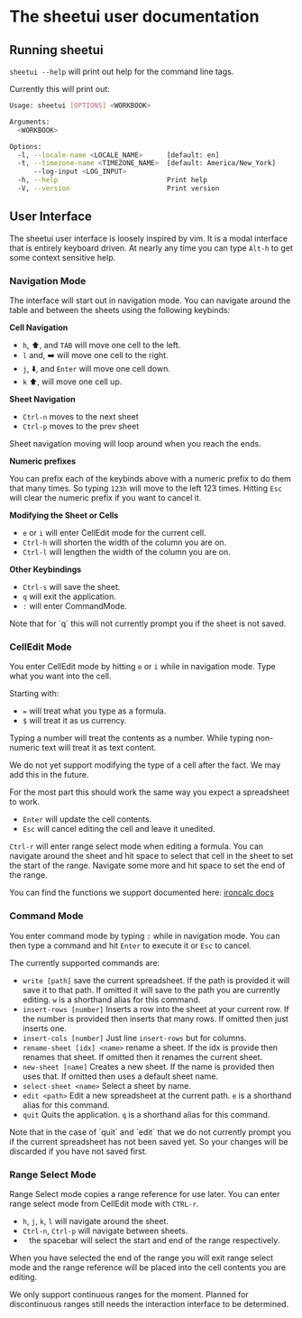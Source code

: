 # The sheetui user documentation

## Running sheetui

`sheetui --help` will print out help for the command line tags.

Currently this will print out:

```sh
Usage: sheetui [OPTIONS] <WORKBOOK>

Arguments:
  <WORKBOOK>

Options:
  -l, --locale-name <LOCALE_NAME>      [default: en]
  -t, --timezone-name <TIMEZONE_NAME>  [default: America/New_York]
      --log-input <LOG_INPUT>
  -h, --help                           Print help
  -V, --version                        Print version
```

## User Interface

The sheetui user interface is loosely inspired by vim. It is a modal interface that is entirely keyboard driven. At nearly any time you can type `Alt-h` to get some context sensitive help.

### Navigation Mode

The interface will start out in navigation mode. You can navigate around the table and between the sheets using the following keybinds:

**Cell Navigation**

* `h`, ⬆️, and `TAB` will move one cell to the left.
* `l` and, ➡️ will move one cell to the right.
* `j`, ⬇️, and `Enter` will move one cell down.
* `k` ⬆️, will move one cell up.

**Sheet Navigation**

* `Ctrl-n` moves to the next sheet
* `Ctrl-p` moves to the prev sheet

Sheet navigation moving will loop around when you reach the ends.

**Numeric prefixes**

You can prefix each of the keybinds above with a numeric prefix to do them that many times. So typing `123h` will move to the left 123 times. Hitting `Esc` will clear the numeric prefix if you want to cancel it.

**Modifying the Sheet or Cells**

* `e` or `i` will enter CellEdit mode for the current cell.
* `Ctrl-h` will shorten the width of the column you are on.
* `Ctrl-l` will lengthen the width of the column you are on.

**Other Keybindings**

* `Ctrl-s` will save the sheet.
* `q` will exit the application.
* `:` will enter CommandMode.
 
<aside>Note that for `q` this will not currently prompt you if the sheet is not saved.</aside>

### CellEdit Mode

You enter CellEdit mode by hitting `e` or `i` while in navigation mode. Type what you want into the cell.

Starting with:

* `=` will treat what you type as a formula.
* `$` will treat it as us currency.

Typing a number will treat the contents as a number. While typing non-numeric text will treat it as text content. <aside>We do not yet support modifying the type of a cell after the fact. We may add this in the future.</aside>

For the most part this should work the same way you expect a spreadsheet to work.

* `Enter` will update the cell contents.
* `Esc` will cancel editing the cell and leave it unedited.

`Ctrl-r` will enter range select mode when editing a formula. You can navigate around the
sheet and hit space to select that cell in the sheet to set the start of the range. Navigate some more and hit space to set the end of the range.

You can find the functions we support documented here: [ironcalc docs](https://docs.ironcalc.com/functions/lookup-and-reference.html)

### Command Mode

You enter command mode by typing `:` while in navigation mode. You can then type a command and hit `Enter` to execute it or `Esc` to cancel.

The currently supported commands are:

* `write [path]` save the current spreadsheet. If the path is provided it will save it to that path. If omitted it will save to the path you are currently editing. `w` is a shorthand alias for this command.
* `insert-rows [number]` Inserts a row into the sheet at your current row. If the number is provided then inserts that many rows. If omitted then just inserts one.
* `insert-cols [number]` Just line `insert-rows` but for columns.
* `rename-sheet [idx] <name>` rename a sheet. If the idx is provide then renames that sheet. If omitted then it renames the current sheet.
* `new-sheet [name]` Creates a new sheet. If the name is provided then uses that. If omitted then uses a default sheet name.
* `select-sheet <name>` Select a sheet by name.
* `edit <path>` Edit a new spreadsheet at the current path. `e` is a shorthand alias for this command. 
* `quit` Quits the application. `q` is a shorthand alias for this command.

<aside>Note that in the case of `quit` and `edit` that we do not currently prompt you if the current spreadsheet has not been saved yet. So your changes will be discarded if you have not saved first.</aside>

### Range Select Mode

Range Select mode copies a range reference for use later. You can enter range select mode from CellEdit mode with `CTRL-r`.

* `h`, `j`, `k`, `l` will navigate around the sheet.
* `Ctrl-n`, `Ctrl-p` will navigate between sheets.
* ` ` the spacebar will select the start and end of the range respectively.

When you have selected the end of the range you will exit range select mode and the range reference will be placed into the cell contents you are editing.

<aside>We only support continuous ranges for the moment. Planned for discontinuous ranges still needs the interaction interface to be determined.</aside>
